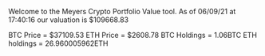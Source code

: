 Welcome to the Meyers Crypto Portfolio Value tool. 
As of 06/09/21 at 17:40:16 our valuation is $109668.83 

BTC Price = $37109.53
 ETH Price = $2608.78
BTC Holdings = 1.06BTC
 ETH holdings = 26.960005962ETH 
